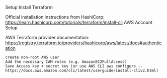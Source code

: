 Setup
Install Terraform

Official installation instructions from HashiCorp: https://learn.hashicorp.com/tutorials/terraform/install-cli
AWS Account Setup

AWS Terraform provider documentation: https://registry.terraform.io/providers/hashicorp/aws/latest/docs#authentication

    create non-root AWS user
    Add the necessary IAM roles (e.g. AmazonEC2FullAccess)
    Save Access key + secret key (or use AWS CLI aws configure -- https://docs.aws.amazon.com/cli/latest/userguide/install-cliv2.html)
